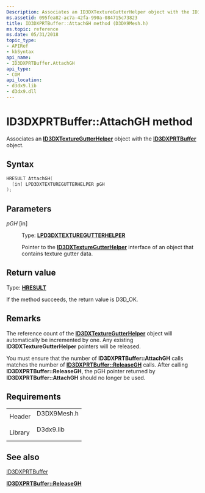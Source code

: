 ```yaml
---
Description: Associates an ID3DXTextureGutterHelper object with the ID3DXPRTBuffer object.
ms.assetid: 095fea82-ac7a-42fa-990a-084715c73823
title: ID3DXPRTBuffer::AttachGH method (D3DX9Mesh.h)
ms.topic: reference
ms.date: 05/31/2018
topic_type: 
- APIRef
- kbSyntax
api_name: 
- ID3DXPRTBuffer.AttachGH
api_type: 
- COM
api_location: 
- d3dx9.lib
- d3dx9.dll
---
```


# ID3DXPRTBuffer::AttachGH method

Associates an [**ID3DXTextureGutterHelper**](id3dxtexturegutterhelper.md) object with the [**ID3DXPRTBuffer**](id3dxprtbuffer.md) object.

## Syntax


```C++
HRESULT AttachGH(
  [in] LPD3DXTEXTUREGUTTERHELPER pGH
);
```



## Parameters

<dl> <dt>

*pGH* \[in\]
</dt> <dd>

Type: **[**LPD3DXTEXTUREGUTTERHELPER**](id3dxtexturegutterhelper.md)**

Pointer to the [**ID3DXTextureGutterHelper**](id3dxtexturegutterhelper.md) interface of an object that contains texture gutter data.

</dd> </dl>

## Return value

Type: **[**HRESULT**](https://msdn.microsoft.com/library/Bb401631(v=MSDN.10).aspx)**

If the method succeeds, the return value is D3D\_OK.

## Remarks

The reference count of the [**ID3DXTextureGutterHelper**](id3dxtexturegutterhelper.md) object will automatically be incremented by one. Any existing **ID3DXTextureGutterHelper** pointers will be released.

You must ensure that the number of **ID3DXPRTBuffer::AttachGH** calls matches the number of [**ID3DXPRTBuffer::ReleaseGH**](id3dxprtbuffer--releasegh.md) calls. After calling **ID3DXPRTBuffer::ReleaseGH**, the pGH pointer returned by **ID3DXPRTBuffer::AttachGH** should no longer be used.

## Requirements



|                    |                                                                                        |
|--------------------|----------------------------------------------------------------------------------------|
| Header<br/>  | <dl> <dt>D3DX9Mesh.h</dt> </dl> |
| Library<br/> | <dl> <dt>D3dx9.lib</dt> </dl>   |



## See also

<dl> <dt>

[ID3DXPRTBuffer](id3dxprtbuffer.md)
</dt> <dt>

[**ID3DXPRTBuffer::ReleaseGH**](id3dxprtbuffer--releasegh.md)
</dt> </dl>

 

 





